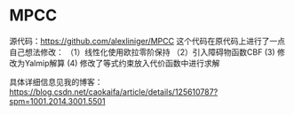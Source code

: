 # MPCC
源代码：https://github.com/alexliniger/MPCC
这个代码在原代码上进行了一点自己想法修改：
（1）线性化使用欧拉零阶保持
（2）引入障碍物函数CBF
 (3) 修改为Yalmip解算
 (4) 修改了等式约束放入代价函数中进行求解
 
 具体详细信息见我的博客：https://blog.csdn.net/caokaifa/article/details/125610787?spm=1001.2014.3001.5501
